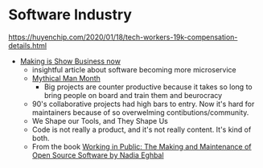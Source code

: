 Software Industry
=================

https://huyenchip.com/2020/01/18/tech-workers-19k-compensation-details.html

* [Making is Show Business now](https://alexdanco.com/2020/10/08/making-is-show-business-now/)
    * insightful article about software becoming more microservice
    * [Mythical Man Month](https://en.wikipedia.org/wiki/The_Mythical_Man-Month)
        * Big projects are counter productive because it takes so long to bring people on board and train them and beurocracy
    * 90's collaborative projects had high bars to entry. Now it's hard for maintainers because of so overwelming contibutions/community.
    * We Shape our Tools, and They Shape Us
    * Code is not really a product, and it's not really content. It's kind of both.
    * From the book [Working in Public: The Making and Maintenance of Open Source Software by Nadia Eghbal](https://culturalheritagebooks.com/products/working-in-public-the-making-and-maintenance-of-open-source-software-by-nadia-eghbal)
